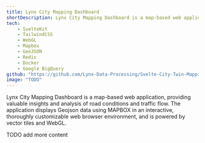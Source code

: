 ```yaml
---
title: Lynx City Mapping Dashboard
shortDescription: Lynx City Mapping Dashboard is a map-based web application, providing valuable insights and analysis of road conditions and traffic flow. The application displays Geojson data using MAPBOX in an interactive, thoroughly customizable web browser environment, and is powered by vector tiles and WebGL.
tech: 
    - SvelteKit
    - TailwindCSS
    - WebGL
    - Mapbox
    - GeoJSON
    - Redis
    - Docker
    - Google BigQuery
github: "https://github.com/Lynx-Data-Processing/Svelte-City-Twin-Mapping-Dashboard"
image: "TODO"
---
```

Lynx City Mapping Dashboard is a map-based web application, providing valuable insights and analysis of road conditions and traffic flow. The application displays Geojson data using MAPBOX in an interactive, thoroughly customizable web browser environment, and is powered by vector tiles and WebGL.

TODO add more content
